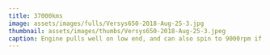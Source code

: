 ```yaml
---
title: 37000kms
image: assets/images/fulls/Versys650-2018-Aug-25-3.jpg
thumbnail: assets/images/thumbs/Versys650-2018-Aug-25-3.jpeg
caption: Engine pulls well on low end, and can also spin to 9000rpm if you want to revit out. My riding style runs down in the 3500-6000rpm range.
---
```

